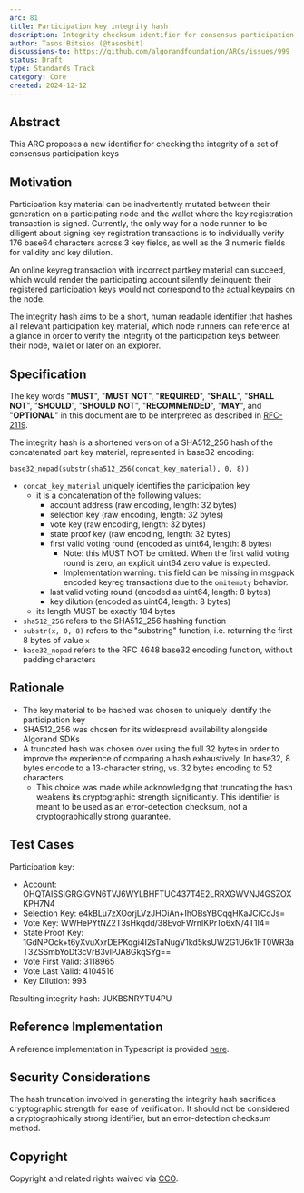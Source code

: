 ```yaml
---
arc: 81
title: Participation key integrity hash
description: Integrity checksum identifier for consensus participation keys
author: Tasos Bitsios (@tasosbit)
discussions-to: https://github.com/algorandfoundation/ARCs/issues/999
status: Draft
type: Standards Track
category: Core
created: 2024-12-12
---
```


## Abstract

This ARC proposes a new identifier for checking the integrity of a set of consensus participation keys

## Motivation

Participation key material can be inadvertently mutated between their generation on a participating node and the wallet where the key registration transaction is signed. Currently, the only way for a node runner to be diligent about signing key registration transactions is to individually verify 176 base64 characters across 3 key fields, as well as the 3 numeric fields for validity and key dilution.

An online keyreg transaction with incorrect partkey material can succeed, which would render the participating account silently delinquent: their registered participation keys would not correspond to the actual keypairs on the node.

The integrity hash aims to be a short, human readable identifier that hashes all relevant participation key material, which node runners can reference at a glance in order to verify the integrity of the participation keys between their node, wallet or later on an explorer.

## Specification
The key words "**MUST**", "**MUST NOT**", "**REQUIRED**", "**SHALL**", "**SHALL NOT**", "**SHOULD**", "**SHOULD NOT**", "**RECOMMENDED**", "**MAY**", and "**OPTIONAL**" in this document are to be interpreted as described in <a href="https://www.ietf.org/rfc/rfc2119.txt">RFC-2119</a>.

The integrity hash is a shortened version of a SHA512_256 hash of the concatenated part key material, represented in base32 encoding:

`base32_nopad(substr(sha512_256(concat_key_material), 0, 8))`

- `concat_key_material` uniquely identifies the participation key
    - it is a concatenation of the following values:
        - account address (raw encoding, length: 32 bytes)
        - selection key (raw encoding, length: 32 bytes)
        - vote key (raw encoding, length: 32 bytes)
        - state proof key (raw encoding, length: 32 bytes)
        - first valid voting round (encoded as uint64, length: 8 bytes)
            - Note: this MUST NOT be omitted. When the first valid voting round is zero, an explicit uint64 zero value is expected.
            - Implementation warning: this field can be missing in msgpack encoded keyreg transactions due to the `omitempty` behavior.
        - last valid voting round (encoded as uint64, length: 8 bytes)
        - key dilution (encoded as uint64, length: 8 bytes)
    - its length MUST be exactly 184 bytes
- `sha512_256` refers to the SHA512_256 hashing function
- `substr(x, 0, 8)` refers to the "substring" function, i.e. returning the first 8 bytes of value `x`
- `base32_nopad` refers to the RFC 4648 base32 encoding function, without padding characters

## Rationale

- The key material to be hashed was chosen to uniquely identify the participation key
- SHA512_256 was chosen for its widespread availability alongside Algorand SDKs
- A truncated hash was chosen over using the full 32 bytes in order to improve the experience of comparing a hash exhaustively. In base32, 8 bytes encode to a 13-character string, vs. 32 bytes encoding to 52 characters.
    - This choice was made while acknowledging that truncating the hash weakens its cryptographic strength significantly. This identifier is meant to be used as an error-detection checksum, not a cryptographically strong guarantee.

## Test Cases

Participation key:

- Account: OHQTAISSIGRGIGVN6TVJ6WYLBHFTUC437T4E2LRRXGWVNJ4GSZOXKPH7N4
- Selection Key: e4kBLu7zXOorjLVzJHOiAn+IhOBsYBCqqHKaJCiCdJs=
- Vote Key: WWHePYtNZ2T3sHkqdd/38EvoFWrnIKPrTo6xN/4T1l4=
- State Proof Key: 1GdNPOck+t6yXvuXxrDEPKqgi4I2sTaNugV1kd5ksUW2G1U6x1FT0WR3aT3ZSSmbYoDt3cVrB3vIPJA8GkqSYg==
- Vote First Valid: 3118965
- Vote Last Valid: 4104516
- Key Dilution: 993

Resulting integrity hash: JUKBSNRYTU4PU

## Reference Implementation

A reference implementation in Typescript is provided [here](../assets/arc-0081/src/index.ts).

## Security Considerations

The hash truncation involved in generating the integrity hash sacrifices cryptographic strength for ease of verification. It should not be considered a cryptographically strong identifier, but an error-detection checksum method.

## Copyright

Copyright and related rights waived via <a href="https://creativecommons.org/publicdomain/zero/1.0/">CCO</a>.

